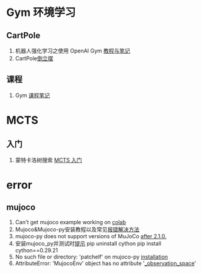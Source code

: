 # Gym 环境学习

## CartPole
1) 机器人强化学习之使用 OpenAI Gym [教程与笔记](https://zhuanlan.zhihu.com/p/40673328)
2) CartPole[倒立摆](https://zhuanlan.zhihu.com/p/570695189)

## 课程
1) Gym [课程笔记](https://exp-blog.com/ai/gym-bi-ji-01-huan-jing-da-jian-yu-ji-ben-gai-nian/)

# MCTS 
## 入门
1. 蒙特卡洛树搜索 [MCTS 入门](https://zhuanlan.zhihu.com/p/26335999)


# error
## mujoco
1. Can't get mujoco example working on [colab](https://github.com/opendilab/LightZero/issues/56)
2. Mujoco&Mujoco-py安装教程以及常见[报错解决方法](https://zhuanlan.zhihu.com/p/352304615)
3.  mujoco-py does not support versions of MuJoCo [after 2.1.0.](https://github.com/openai/mujoco-py)
4. 安装mujoco_py并测试时[提示](https://blog.csdn.net/m0_38122847/article/details/133781095)
pip uninstall cython
pip install cython==0.29.21 
5. No such file or directory: 'patchelf' on mujoco-py [installation](https://github.com/openai/mujoco-py/issues/652)
6. AttributeError: 'MujocoEnv' object has no attribute '[_observation_space](https://github.com/opendilab/DI-engine/issues/473)'

